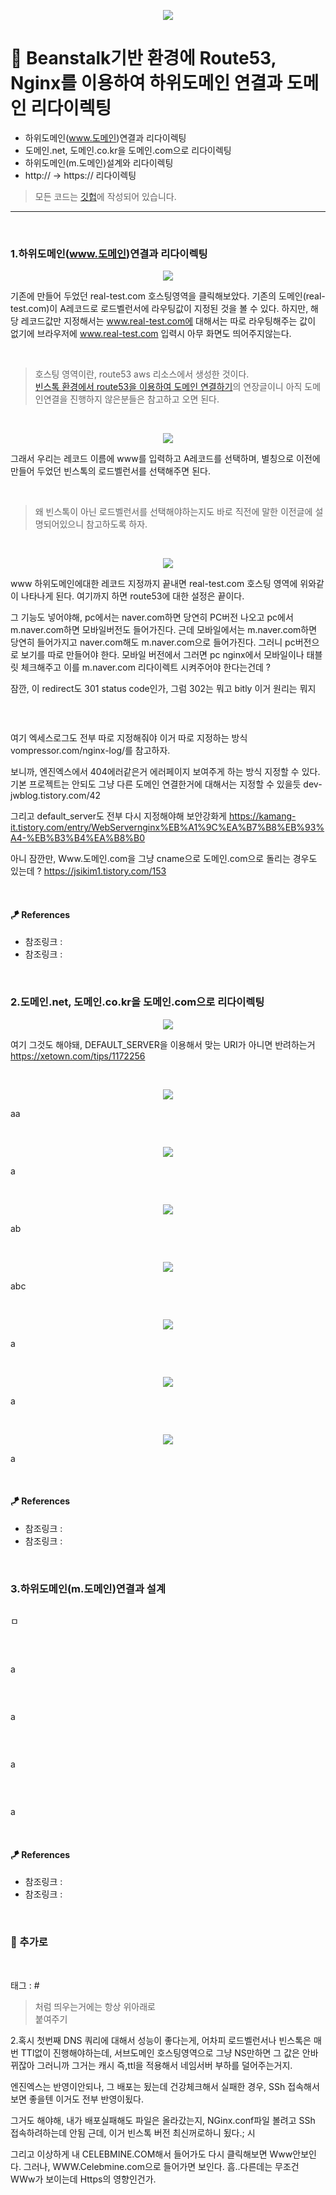 <p align="center">
<img src="https://user-images.githubusercontent.com/59492312/162917312-c8efd342-b14d-4158-9af7-26e25f5ddb8b.png">
</p>

# 📖 Beanstalk기반 환경에 Route53, Nginx를 이용하여 하위도메인 연결과 도메인 리다이렉팅

* 하위도메인(www.도메인)연결과 리다이렉팅
* 도메인.net, 도메인.co.kr을 도메인.com으로 리다이렉팅
* 하위도메인(m.도메인)설계와 리다이렉팅
* http:// -> https:// 리다이렉팅

> 모든 코드는 [깃헙](https://github.com/sooolog/dev-spring-springboot)에 작성되어 있습니다.
* * *

<br>



### 1.하위도메인(www.도메인)연결과 리다이렉팅

<p align="center">
<img src="https://user-images.githubusercontent.com/59492312/153786539-3a375a17-591d-419b-836f-3ef32edcdcd6.png">
</p>

기존에 만들어 두었던 real-test.com 호스팅영역을 클릭해보았다. 기존의 도메인(real-test.com)이
A레코드로 로드벨런서에 라우팅값이 지정된 것을 볼 수 있다. 하지만, 해당 레코드값만 지정해서는 www.real-test.com에
대해서는 따로 라우팅해주는 값이 없기에 브라우저에 www.real-test.com 입력시 아무 화면도 띄어주지않는다.

<br>

> 호스팅 영역이란, route53 aws 리소스에서 생성한 것이다.    
> [빈스톡 환경에서 route53을 이용하여 도메인 연결하기](https://github.com/sooolog/dev-spring-springboot-knowledge/blob/master/dev-spring-springboot-knowledge/%EC%8A%A4%ED%94%84%EB%A7%81%EB%B6%80%ED%8A%B8%20%EB%B9%8C%EB%93%9C%EC%99%80%20%EB%B0%B0%ED%8F%AC%2C%20SSL%EC%A0%81%EC%9A%A9%20%EA%B7%B8%EB%A6%AC%EA%B3%A0%20%EB%8F%84%EB%A9%94%EC%9D%B8%EC%97%B0%EA%B2%B0.md/Beanstalk%EA%B8%B0%EB%B0%98%20%ED%99%98%EA%B2%BD%EC%97%90%20Route53%EC%9D%84%20%EC%9D%B4%EC%9A%A9%ED%95%98%EC%97%AC%20%EB%8F%84%EB%A9%94%EC%9D%B8%20%EC%97%B0%EA%B2%B0%ED%95%98%EA%B8%B0.md)의 연장글이니
> 아직 도메인연결을 진행하지 않은분들은 참고하고 오면 된다.

<br>

<p align="center">
<img src="https://user-images.githubusercontent.com/59492312/153786538-75e0527a-1973-4cd3-a98b-a63ad8aea921.png">
</p>

그래서 우리는 레코드 이름에 www를 입력하고 A레코드를 선택하며, 별칭으로 이전에 만들어 두었던 빈스톡의
로드벨런서를 선택해주면 된다.

<br>

> 왜 빈스톡이 아닌 로드벨런서를 선택해야하는지도 바로 직전에 말한 이전글에 설명되어있으니 참고하도록 하자.

<br>

<p align="center">
<img src="https://user-images.githubusercontent.com/59492312/153786521-6cb69823-e61f-40e0-9292-8ca7cb237989.png">
</p>

www 하위도메인에대한 레코드 지정까지 끝내면 real-test.com 호스팅 영역에 위와같이 나타나게 된다.
여기까지 하면 route53에 대한 설정은 끝이다.

그 기능도 넣어야해, pc에서는 naver.com하면 당연히 PC버전 나오고 pc에서 m.naver.com하면 모바일버전도
들어가진다. 근데 모바일에서는 m.naver.com하면 당연히 들어가지고 naver.com해도 m.naver.com으로 들어가진다. 그러니
pc버전으로 보기를 따로 만들어야 한다. 모바일 버전에서
그러면 pc nginx에서 모바일이나 태블릿 체크해주고 이를 m.naver.com 리다이렉트 시켜주어야 한다는건데 ?


잠깐, 이 redirect도 301 status code인가, 그럼 302는 뭐고 bitly 이거 원리는 뭐지

<br>

```conf

```

여기 엑세스로그도 전부 따로 지정해줘야
이거 따로 지정하는 방식 vompressor.com/nginx-log/를
참고하자.

보니까, 엔진엑스에서 404에러같은거 에러페이지 보여주게 하는 방식 지정할 수 있다.
기본 프로젝트는 안되도 그냥 다른 도메인 연결한거에 대해서는 지정할 수 있을듯
dev-jwblog.tistory.com/42

그리고 default_server도 전부 다시 지정해야해 보안강화게
https://kamang-it.tistory.com/entry/WebServernginx%EB%A1%9C%EA%B7%B8%EB%93%A4-%EB%B3%B4%EA%B8%B0

아니 잠깐만, Www.도메인.com을 그냥 cname으로 도메인.com으로 돌리는 경우도 있는데 ?
https://jsikim1.tistory.com/153

<br>

#### 🪁 References
* 참조링크 : []()
* 참조링크 : []()

<br>



### 2.도메인.net, 도메인.co.kr을 도메인.com으로 리다이렉팅

<p align="center">
<img src="https://user-images.githubusercontent.com/59492312/153786550-53963f11-6d02-4b65-a0b8-3ea3b02856c3.png">
</p>

여기 그것도 해야돼, DEFAULT_SERVER을 이용해서 맞는 URI가 아니면 반려하는거
https://xetown.com/tips/1172256

<br>

<p align="center">
<img src="https://user-images.githubusercontent.com/59492312/153786548-c095ce49-2a53-4ac3-8359-6a87425bf2fb.png">
</p>

aa

<br>

<p align="center">
<img src="https://user-images.githubusercontent.com/59492312/153787368-508968a6-4752-46b6-aad3-5a73f895a043.png">
</p>

a

<br>

<p align="center">
<img src="https://user-images.githubusercontent.com/59492312/153786545-a8dcf279-c191-4e4d-a43f-2f65dc304686.png">
</p>

ab

<br>

<p align="center">
<img src="https://user-images.githubusercontent.com/59492312/153786544-a124b056-57b3-4fb8-9cea-7739c145d90e.png">
</p>

abc

<br>

<p align="center">
<img src="https://user-images.githubusercontent.com/59492312/153786543-435a0910-dca2-4fbc-ad32-4b196b7c124a.png">
</p>

a

<br>

<p align="center">
<img src="https://user-images.githubusercontent.com/59492312/153786551-bd3756ca-158a-43ec-a848-423d2575df0f.png">
</p>

a

<br>

<p align="center">
<img src="https://user-images.githubusercontent.com/59492312/153786549-98397fa6-6081-4bc6-8af2-afdc2dd83861.png">
</p>

a

<br>

#### 🪁 References
* 참조링크 : []()
* 참조링크 : []()

<br>



### 3.하위도메인(m.도메인)연결과 설계

<p align="center">
<img src="">
</p>

ㅁ

<br>

<p align="center">
<img src="">
</p>

a

<br>

<p align="center">
<img src="">
</p>

a

<br>

<p align="center">
<img src="">
</p>

a

<br>

<p align="center">
<img src="">
</p>

a

<br>

#### 🪁 References
* 참조링크 : []()
* 참조링크 : []()

<br>



### 🚀 추가로

<br>

태그 : #

> 처럼 띄우는거에는 항상 위아래로 <br> 붙여주기


2.혹시 첫번째 DNS 쿼리에 대해서 성능이 좋다는게, 어차피 로드벨런서나 빈스톡은 매번 TTl없이 진행해야하는데, 서브도메인 호스팅영역으로
 그냥 NS만하면 그 값은 안바뀌잖아 그러니까 그거는 캐시 즉,ttl을 적용해서 네임서버 부하를 덜어주는거지.
 
 엔진엑스는 반영이안되나, 그 배포는 됬는데 건강체크해서 실패한 경우, SSh 접속해서 보면 좋을텐
 이거도 전부 반영이됬다.
 
 그거도 해야해, 내가 배포실패해도 파일은 올라갔는지, NGinx.conf파일 볼려고 SSh 접속하려하는데 안됨
 근데, 이거 빈스톡 버전 최신꺼로하니 됬다.; 시
 
 그리고 이상하게 내 CELEBMINE.COM해서 들어가도 다시 클릭해보면 Www안보인다.
 그러나, WWW.Celebmine.com으로 들어가면 보인다. 흠..다른데는 무조건 WWw가 보이는데
 Https의 영향인건가.